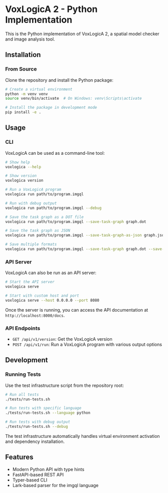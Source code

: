 # VoxLogicA 2 - Python Implementation

This is the Python implementation of VoxLogicA 2, a spatial model checker and image analysis tool.

## Installation

### From Source

Clone the repository and install the Python package:

```bash
# Create a virtual environment
python -m venv venv
source venv/bin/activate  # On Windows: venv\Scripts\activate

# Install the package in development mode
pip install -e .
```

## Usage

### CLI

VoxLogicA can be used as a command-line tool:

```bash
# Show help
voxlogica --help

# Show version
voxlogica version

# Run a VoxLogicA program
voxlogica run path/to/program.imgql

# Run with debug output
voxlogica run path/to/program.imgql --debug

# Save the task graph as a DOT file
voxlogica run path/to/program.imgql --save-task-graph graph.dot

# Save the task graph as JSON
voxlogica run path/to/program.imgql --save-task-graph-as-json graph.json

# Save multiple formats
voxlogica run path/to/program.imgql --save-task-graph graph.dot --save-task-graph-as-json graph.json
```

### API Server

VoxLogicA can also be run as an API server:

```bash
# Start the API server
voxlogica serve

# Start with custom host and port
voxlogica serve --host 0.0.0.0 --port 8080
```

Once the server is running, you can access the API documentation at `http://localhost:8000/docs`.

### API Endpoints

- `GET /api/v1/version`: Get the VoxLogicA version
- `POST /api/v1/run`: Run a VoxLogicA program with various output options

## Development

### Running Tests

Use the test infrastructure script from the repository root:

```bash
# Run all tests
./tests/run-tests.sh

# Run tests with specific language
./tests/run-tests.sh --language python

# Run tests with debug output
./tests/run-tests.sh --debug
```

The test infrastructure automatically handles virtual environment activation and dependency installation.

## Features

- Modern Python API with type hints
- FastAPI-based REST API
- Typer-based CLI
- Lark-based parser for the imgql language
